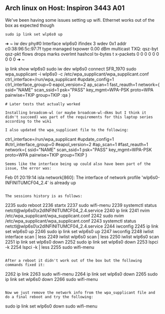 ## Arch linux on Host: Inspiron 3443 A01

We've been having some issues setting up wifi. Ethernet works out of the box as expected though

```
sudo ip link set wlp6s0 up
```

➜  ~ iw dev
phy#0
        Interface wlp6s0
                ifindex 3
                wdev 0x1
                addr c0:38:96:5c:97:7f
                type managed
                txpower 0.00 dBm
                multicast TXQ:
                        qsz-byt qsz-pkt flows   drops   marks   overlmt hashcol tx-bytes    t
x-packets
                        0       0       0       0       0       0       0       0           0
➜  ~

ip link show wlp6s0
sudo iw dev wlp6s0 connect SFR_1970
sudo wpa_supplicant -i wlp6s0 -c /etc/wpa_supplicant/wpa_supplicant.conf 
ctrl_interface=/run/wpa_supplicant
#update_config=1
ctrl_interface_group=0
eapol_version=2
ap_scan=1
fast_reauth=1
network={
  ssid="NAME"
  scan_ssid=1
  psk="PASS"
  key_mgmt=WPA-PSK
  proto=WPA
  pairwise=TKIP
  group=TKIP
:qa
}
```
# Later tests that actually worked

Installing broadcom-wl (or maybe broadcom-wl-dkms but I think it didn't succeed) was part of the requirements for this laptop series according to the wiki

I also updated the wpa_supplicant file to the following:
```
ctrl_interface=/run/wpa_supplicant
#update_config=1
#ctrl_interface_group=0
#eapol_version=2
#ap_scan=1
#fast_reauth=1
network={
  ssid="NAME"
  scan_ssid=1
  psk="PASS"
  key_mgmt=WPA-PSK
  proto=WPA
  pairwise=TKIP
  group=TKIP
}
```
Seems like the interface being up could also have been part of the issue, the error was:
```
Feb 01 20:19:14 isla network[860]: The interface of network profile 'wlp6s0-INFINITUMCF04_2.4' is already up
```

The sessions history is as follows:
``` 
 2235  sudo reboot
 2236  startx
 2237  sudo wifi-menu
 2239  systemctl status netctl@wlp6s0\\x2dINFINITUMCF04_2.4.service
 2240  ip link
 2241  nvim /etc/wpa_supplicant/wpa_supplicant.conf
 2242  sudo nvim /etc/wpa_supplicant/wpa_supplicant.conf
 2243  systemctl status netctl@wlp6s0\\x2dINFINITUMCF04_2.4.service
 2244  iwconfig
 2245  ip link set wlp6s0 up
 2246  sudo ip link set wlp6s0 up
 2247  iwconfig
 2248  iwlist interface scan | less
 2249  iwlist wlp6s0 scan | less
 2250  iwlist wlp6s0 scan 
 2251  ip link set wlp6s0 down
 2252  sudo ip link set wlp6s0 down
 2253  lspci -k
 2254  lspci -k | less
 2255  sudo wifi-menu
``` 

After a reboot it didn't work out of the box but the following commands fixed it:
```
 2262  ip link
 2263  sudo wifi-menu
 2264  ip link set wlp6s0 down
 2265  sudo ip link set wlp6s0 down
 2266  sudo wifi-menu
```

Now we just remove the network info from the wpa_supplicant file and do a final reboot and try the following:
 ```
 sudo ip link set wlp6s0 down
 sudo wifi-menu
 ```
